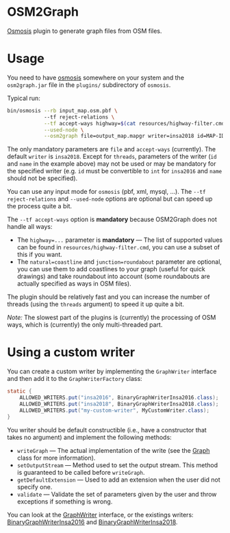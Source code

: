 # OSM2Graph

[Osmosis](https://wiki.openstreetmap.org/wiki/Osmosis) plugin to generate graph files from OSM files.

# Usage

You need to have [osmosis](https://wiki.openstreetmap.org/wiki/Osmosis) somewhere on your system 
and the `osm2graph.jar` file in the `plugins/` subdirectory of `osmosis`.

Typical run:

```bash
bin/osmosis --rb input_map.osm.pbf \ 
            --tf reject-relations \
            --tf accept-ways highway=$(cat resources/highway-filter.cmd) natural=coastline junction=roundabout \
            --used-node \
            --osm2graph file=output_map.mapgr writer=insa2018 id=MAP-ID name="A map name" threads=4
```

The only mandatory parameters are `file` and `accept-ways` (currently). 
The default `writer` is `insa2018`. 
Except for `threads`, parameters of the writer  (`id` and `name` in the example above) may not
be used or may be mandatory for the specified writer (e.g. `id` must be convertible to `int` for `insa2016`
and `name` should not be specified).

You can use any input mode for `osmosis` (pbf, xml, mysql, ...). 
The `--tf reject-relations` and `--used-node` options are optional but can speed up the process quite a bit.

The `--tf accept-ways` option is **mandatory** because OSM2Graph does not handle all ways:

- The `highway=...` parameter is **mandatory** &mdash; The list of supported values can be found in `resources/highway-filter.cmd`, you can use a subset of this if you want.
- The `natural=coastline` and `junction=roundabout` parameter are optional, you can use them to add coastlines to 
your graph (useful for quick drawings) and take roundabout into account (some roundabouts are actually specified
as ways in OSM files).

The plugin should be relatively fast and you can increase the number of threads (using the `threads` argument) 
to speed it up quite a bit.

*Note:* The slowest part of the plugins is (currently) the processing of OSM ways, which is (currently) the only
multi-threaded part.

# Using a custom writer

You can create a custom writer by implementing the `GraphWriter` interface and then add it to the `GraphWriterFactory` class:

```java
static {
    ALLOWED_WRITERS.put("insa2016", BinaryGraphWriterInsa2016.class);
    ALLOWED_WRITERS.put("insa2018", BinaryGraphWriterInsa2018.class);
    ALLOWED_WRITERS.put("my-custom-writer", MyCustomWriter.class);
}
```

You writer should be default constructible (i.e., have a constructor that takes no argument) and implement 
the following methods:

- `writeGraph` &mdash; The actual implementation of the write (see the [Graph](https://github.com/Holt59/OSM2Graph/blob/master/src/main/org/laas/osm2graph/graph/Graph.java) class for more information).
- `setOutputStream` &mdash; Method used to set the output stream. This method is guaranteed to be called before `writeGraph`.
- `getDefaultExtension` &mdash; Used to add an extension when the user did not specify one.
- `validate` &mdash; Validate the set of parameters given by the user and throw exceptions if something is wrong.

You can look at the [GraphWriter](https://github.com/Holt59/OSM2Graph/blob/master/src/main/org/laas/osm2graph/writers/GraphWriter.java) interface, or the existings writers: [BinaryGraphWriterInsa2016](https://github.com/Holt59/OSM2Graph/blob/master/src/main/org/laas/osm2graph/writers/BinaryGraphWriterInsa2016.java) and [BinaryGraphWriterInsa2018](https://github.com/Holt59/OSM2Graph/blob/master/src/main/org/laas/osm2graph/writers/BinaryGraphWriterInsa2018.java).
